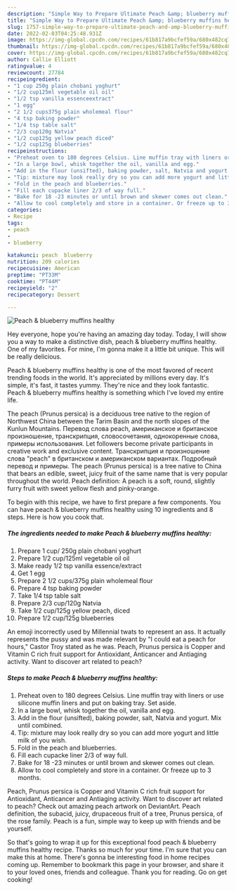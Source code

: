 ```yaml
---
description: "Simple Way to Prepare Ultimate Peach &amp; blueberry muffins healthy"
title: "Simple Way to Prepare Ultimate Peach &amp; blueberry muffins healthy"
slug: 1757-simple-way-to-prepare-ultimate-peach-and-amp-blueberry-muffins-healthy
date: 2022-02-03T04:25:48.931Z
image: https://img-global.cpcdn.com/recipes/61b817a9bcfef59a/680x482cq70/peach-blueberry-muffins-healthy-recipe-main-photo.jpg
thumbnail: https://img-global.cpcdn.com/recipes/61b817a9bcfef59a/680x482cq70/peach-blueberry-muffins-healthy-recipe-main-photo.jpg
cover: https://img-global.cpcdn.com/recipes/61b817a9bcfef59a/680x482cq70/peach-blueberry-muffins-healthy-recipe-main-photo.jpg
author: Callie Elliott
ratingvalue: 4
reviewcount: 27784
recipeingredient:
- "1 cup 250g plain chobani yoghurt"
- "1/2 cup125ml vegetable oil oil"
- "1/2 tsp vanilla essenceextract"
- "1 egg"
- "2 1/2 cups375g plain wholemeal flour"
- "4 tsp baking powder"
- "1/4 tsp table salt"
- "2/3 cup120g Natvia"
- "1/2 cup125g yellow peach diced"
- "1/2 cup125g blueberries"
recipeinstructions:
- "Preheat oven to 180 degrees Celsius. Line muffin tray with liners or use silicone muffin liners and put on baking tray. Set aside."
- "In a large bowl, whisk together the oil, vanilla and egg."
- "Add in the flour (unsifted), baking powder, salt, Natvia and yogurt. Mix until combined."
- "Tip: mixture may look really dry so you can add more yogurt and little milk of you wish."
- "Fold in the peach and blueberries."
- "Fill each cupacke liner 2/3 of way full."
- "Bake for 18 -23 minutes or until brown and skewer comes out clean."
- "Allow to cool completely and store in a container. Or freeze up to 3 months."
categories:
- Recipe
tags:
- peach
- 
- blueberry

katakunci: peach  blueberry 
nutrition: 209 calories
recipecuisine: American
preptime: "PT33M"
cooktime: "PT44M"
recipeyield: "2"
recipecategory: Dessert

---
```



![Peach & blueberry muffins healthy](https://img-global.cpcdn.com/recipes/61b817a9bcfef59a/680x482cq70/peach-blueberry-muffins-healthy-recipe-main-photo.jpg)

Hey everyone, hope you're having an amazing day today. Today, I will show you a way to make a distinctive dish, peach & blueberry muffins healthy. One of my favorites. For mine, I'm gonna make it a little bit unique. This will be really delicious.

Peach & blueberry muffins healthy is one of the most favored of recent trending foods in the world. It's appreciated by millions every day. It's simple, it's fast, it tastes yummy. They're nice and they look fantastic. Peach & blueberry muffins healthy is something which I've loved my entire life.

The peach (Prunus persica) is a deciduous tree native to the region of Northwest China between the Tarim Basin and the north slopes of the Kunlun Mountains. Перевод слова peach, американское и британское произношение, транскрипция, словосочетания, однокоренные слова, примеры использования. Let followers become private participants in creative work and exclusive content. Транскрипция и произношение слова "peach" в британском и американском вариантах. Подробный перевод и примеры. The peach (Prunus persica) is a tree native to China that bears an edible, sweet, juicy fruit of the same name that is very popular throughout the world. Peach definition: A peach is a soft, round, slightly furry fruit with sweet yellow flesh and pinky-orange.


To begin with this recipe, we have to first prepare a few components. You can have peach & blueberry muffins healthy using 10 ingredients and 8 steps. Here is how you cook that.

<!--inarticleads1-->

##### The ingredients needed to make Peach & blueberry muffins healthy:

1. Prepare 1 cup/ 250g plain chobani yoghurt
1. Prepare 1/2 cup/125ml vegetable oil oil
1. Make ready 1/2 tsp vanilla essence/extract
1. Get 1 egg
1. Prepare 2 1/2 cups/375g plain wholemeal flour
1. Prepare 4 tsp baking powder
1. Take 1/4 tsp table salt
1. Prepare 2/3 cup/120g Natvia
1. Take 1/2 cup/125g yellow peach, diced
1. Prepare 1/2 cup/125g blueberries


An emoji incorrectly used by Millennial twats to represent an ass. It actually represents the pussy and was made relevant by "I could eat a peach for hours," Castor Troy stated as he was. Peach, Prunus persica is Copper and Vitamin C rich fruit support for Antioxidant, Anticancer and Antiaging activity. Want to discover art related to peach? 

<!--inarticleads2-->

##### Steps to make Peach & blueberry muffins healthy:

1. Preheat oven to 180 degrees Celsius. Line muffin tray with liners or use silicone muffin liners and put on baking tray. Set aside.
1. In a large bowl, whisk together the oil, vanilla and egg.
1. Add in the flour (unsifted), baking powder, salt, Natvia and yogurt. Mix until combined.
1. Tip: mixture may look really dry so you can add more yogurt and little milk of you wish.
1. Fold in the peach and blueberries.
1. Fill each cupacke liner 2/3 of way full.
1. Bake for 18 -23 minutes or until brown and skewer comes out clean.
1. Allow to cool completely and store in a container. Or freeze up to 3 months.


Peach, Prunus persica is Copper and Vitamin C rich fruit support for Antioxidant, Anticancer and Antiaging activity. Want to discover art related to peach? Check out amazing peach artwork on DeviantArt. Peach definition, the subacid, juicy, drupaceous fruit of a tree, Prunus persica, of the rose family. Peach is a fun, simple way to keep up with friends and be yourself. 

So that's going to wrap it up for this exceptional food peach & blueberry muffins healthy recipe. Thanks so much for your time. I'm sure that you can make this at home. There's gonna be interesting food in home recipes coming up. Remember to bookmark this page in your browser, and share it to your loved ones, friends and colleague. Thank you for reading. Go on get cooking!
